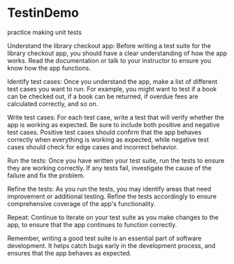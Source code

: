 # TestinDemo
practice making unit tests


Understand the library checkout app: Before writing a test suite for the library checkout app, you should have a clear understanding of how the app works. Read the documentation or talk to your instructor to ensure you know how the app functions.

Identify test cases: Once you understand the app, make a list of different test cases you want to run. For example, you might want to test if a book can be checked out, if a book can be returned, if overdue fees are calculated correctly, and so on.

Write test cases: For each test case, write a test that will verify whether the app is working as expected. Be sure to include both positive and negative test cases. Positive test cases should confirm that the app behaves correctly when everything is working as expected, while negative test cases should check for edge cases and incorrect behavior.

Run the tests: Once you have written your test suite, run the tests to ensure they are working correctly. If any tests fail, investigate the cause of the failure and fix the problem.

Refine the tests: As you run the tests, you may identify areas that need improvement or additional testing. Refine the tests accordingly to ensure comprehensive coverage of the app's functionality.

Repeat: Continue to iterate on your test suite as you make changes to the app, to ensure that the app continues to function correctly.

Remember, writing a good test suite is an essential part of software development. It helps catch bugs early in the development process, and ensures that the app behaves as expected.
